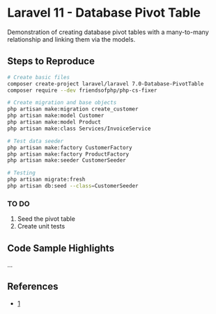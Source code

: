 # Laravel 11 - Database Pivot Table

Demonstration of creating database pivot tables with a many-to-many relationship and linking them via the models.

## Steps to Reproduce

```sh
# Create basic files
composer create-project laravel/laravel 7.0-Database-PivotTable
composer require --dev friendsofphp/php-cs-fixer

# Create migration and base objects
php artisan make:migration create_customer
php artisan make:model Customer
php artisan make:model Product
php artisan make:class Services/InvoiceService

# Test data seeder
php artisan make:factory CustomerFactory
php artisan make:factory ProductFactory
php artisan make:seeder CustomerSeeder

# Testing
php artisan migrate:fresh
php artisan db:seed --class=CustomerSeeder
```

### TO DO

1. Seed the pivot table
2. Create unit tests

## Code Sample Highlights

...

## References

* [1](https://cosme.dev/post/using-pivot-tables-in-laravel-the-complete-guide-to-custom-intermediary-tables-in-manytomany-relationships)
